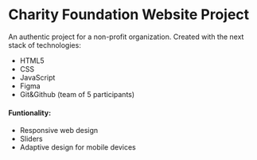 # Charity Foundation Website Project

An authentic project for a non-profit organization. Created with the next stack of technologies:

* HTML5
* CSS
* JavaScript
* Figma
* Git&Github (team of 5 participants)


#### Funtionality: 
* Responsive web design
* Sliders
* Adaptive design for mobile devices
